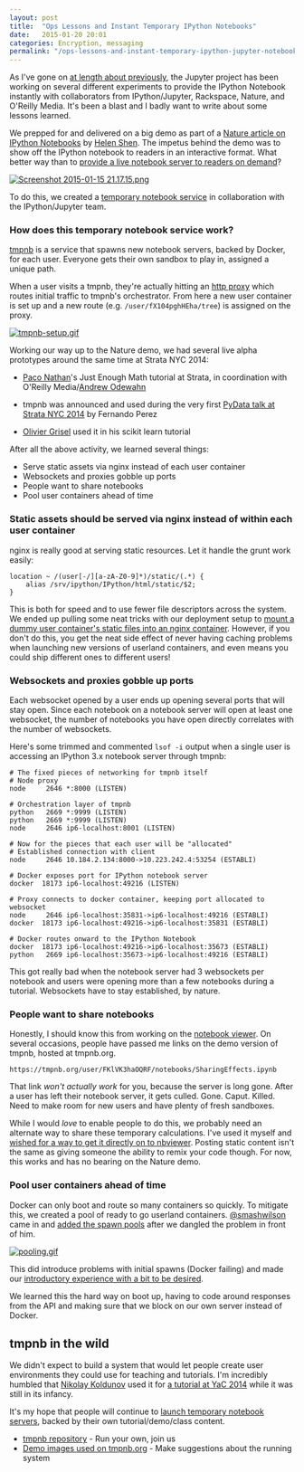 ```yaml
---
layout: post
title:  "Ops Lessons and Instant Temporary IPython Notebooks"
date:   2015-01-20 20:01
categories: Encryption, messaging
permalink: "/ops-lessons-and-instant-temporary-ipython-jupyter-notebooks/"
---
```

As I've gone on [at length about previously](http://lambdaops.com/ipythonjupyter-tmpnb-debuts/), the Jupyter project has been working on several different experiments to provide the IPython Notebook instantly with collaborators from IPython/Jupyter, Rackspace, Nature, and O'Reilly Media. It's been a blast and I badly want to write about some lessons learned.

We prepped for and delivered on a big demo as part of a [Nature article on IPython Notebooks](http://www.nature.com/news/interactive-notebooks-sharing-the-code-1.16261) by [Helen Shen](https://twitter.com/HelenShenWrites). The impetus behind the demo was to show off the IPython notebook to readers in an interactive format. What better way than to [provide a live notebook server to readers on demand](http://www.nature.com/news/ipython-interactive-demo-7.21492)?

[![Screenshot 2015-01-15 21.17.15.png](https://d23f6h5jpj26xu.cloudfront.net/nvqcj7okftoqw_small.png)](http://img.svbtle.com/nvqcj7okftoqw.png)

To do this, we created a [temporary notebook service](https://tmpnb.org) in collaboration with the IPython/Jupyter team.

### How does this temporary notebook service work?

[tmpnb](https://github.com/jupyter/tmpnb) is a service that spawns new notebook servers, backed by Docker, for each user. Everyone gets their own sandbox to play in, assigned a unique path.

When a user visits a tmpnb, they're actually hitting an [http proxy](https://github.com/jupyter/configurable-http-proxy) which routes initial traffic to tmpnb's orchestrator. From here a new user container is set up and a new route (e.g. `/user/fX104pghHEha/tree`) is assigned on the proxy.

[![tmpnb-setup.gif](https://d23f6h5jpj26xu.cloudfront.net/z9gjan4yftabyq_small.gif)](http://img.svbtle.com/z9gjan4yftabyq.gif)

Working our way up to the Nature demo, we had several live alpha prototypes around the same time at Strata NYC 2014:

* [Paco Nathan](https://twitter.com/pacoid)'s Just Enough Math tutorial at Strata, in coordination with O'Reilly Media/[Andrew Odewahn](https://twitter.com/odewahn)

* tmpnb was announced and used during the very first [PyData talk at Strata NYC 2014](http://strataconf.com/stratany2014/public/schedule/detail/37035) by Fernando Perez

* [Olivier Grisel](https://twitter.com/ogrisel) used it in his scikit learn tutorial

After all the above activity, we learned several things:

* Serve static assets via nginx instead of each user container
* Websockets and proxies gobble up ports
* People want to share notebooks
* Pool user containers ahead of time

### Static assets should be served via nginx instead of within each user container

nginx is really good at serving static resources. Let it handle the grunt work easily:

```
location ~ /(user[-/][a-zA-Z0-9]*)/static/(.*) {
    alias /srv/ipython/IPython/html/static/$2;
}
```

This is both for speed and to use fewer file descriptors across the system. We ended up pulling some neat tricks with our deployment setup to [mount a dummy user container's static files into an nginx container](https://github.com/jupyter/tmpnb-deploy/pull/3). However, if you don't do this, you get the neat side effect of never having caching problems when launching new versions of userland containers, and even means you could ship different ones to different users!

### Websockets and proxies gobble up ports

Each websocket opened by a user ends up opening several ports that will stay open. Since each notebook on a notebook server will open at least one websocket, the number of notebooks you have open directly correlates with the number of websockets.

Here's some trimmed and commented `lsof -i` output when a single user is accessing an IPython 3.x notebook server through tmpnb:

```
# The fixed pieces of networking for tmpnb itself
# Node proxy
node     2646 *:8000 (LISTEN)

# Orchestration layer of tmpnb
python   2669 *:9999 (LISTEN)
python   2669 *:9999 (LISTEN)
node     2646 ip6-localhost:8001 (LISTEN)

# Now for the pieces that each user will be "allocated"
# Established connection with client
node     2646 10.184.2.134:8000->10.223.242.4:53254 (ESTABLI)

# Docker exposes port for IPython notebook server
docker  18173 ip6-localhost:49216 (LISTEN)

# Proxy connects to docker container, keeping port allocated to websocket
node     2646 ip6-localhost:35831->ip6-localhost:49216 (ESTABLI)
docker  18173 ip6-localhost:49216->ip6-localhost:35831 (ESTABLI)

# Docker routes onward to the IPython Notebook
docker  18173 ip6-localhost:49216->ip6-localhost:35673 (ESTABLI)
python   2669 ip6-localhost:35673->ip6-localhost:49216 (ESTABLI)
```

This got really bad when the notebook server had 3 websockets per notebook and users were opening more than a few notebooks during a tutorial. Websockets have to stay established, by nature.

### People want to share notebooks

Honestly, I should know this from working on the [notebook viewer](http://nbviewer.ipython.org/). On several occasions, people have passed me links on the demo version of tmpnb, hosted at tmpnb.org.

```
https://tmpnb.org/user/FKlVK3haOQRF/notebooks/SharingEffects.ipynb
```

That link *won't actually work* for you, because the server is long gone. After a user has left their notebook server, it gets culled. Gone. Caput. Killed. Need to make room for new users and have plenty of fresh sandboxes.

While I would *love* to enable people to do this, we probably need an alternate way to share these temporary calculations. I've used it myself and [wished for a way to get it directly on to nbviewer](https://twitter.com/rgbkrk/status/557942542063652864). Posting static content isn't the same as giving someone the ability to remix your code though. For now, this works and has no bearing on the Nature demo. 

### Pool user containers ahead of time

Docker can only boot and route so many containers so quickly. To mitigate this, we created a pool of ready to go userland containers. [@smashwilson](https://github.com/smashwilson) came in and [added the spawn pools](https://github.com/jupyter/tmpnb/pull/69) after we dangled the problem in front of him.

[![pooling.gif](https://d23f6h5jpj26xu.cloudfront.net/jlvadowzumttlg_small.gif)](http://img.svbtle.com/jlvadowzumttlg.gif)

This did introduce problems with initial spawns (Docker failing) and made our [introductory experience with a bit to be desired](https://github.com/jupyter/tmpnb/issues/87).

We learned this the hard way on boot up, having to code around responses from the API and making sure that we block on our own server instead of Docker.

## tmpnb in the wild

We didn't expect to build a system that would let people create user environments they could use for teaching and tutorials. I'm incredibly humbled that [Nikolay Koldunov](https://twitter.com/koldunovn) used it for [a tutorial at YaC 2014](http://koldunov.net/?p=950) while it was still in its infancy.

It's my hope that people will continue to [launch temporary notebook servers](https://tmpnb.org), backed by their own tutorial/demo/class content.

* [tmpnb repository](https://github.com/jupyter/tmpnb) - Run your own, join us
* [Demo images used on tmpnb.org](https://github.com/jupyter/docker-demo-images) - Make suggestions about the running system
